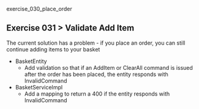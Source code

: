exercise_030_place_order

## Exercise 031 > Validate Add Item

The current solution has a problem - if you place an order, you can still continue adding items to your basket

* BasketEntity
  * Add validation so that if an AddItem or ClearAll command is issued after the order has been placed, the entity responds with InvalidCommand
* BasketServiceImpl
  * Add a mapping to return a 400 if the entity responds with InvalidCommand